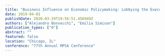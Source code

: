 ```yaml
---
title: "Business Influence on Economic Policymaking: Lobbying the Executive and the Legislature for Economic Policy in Argentina's Last Dictatorship"
date: 2019-04-01
publishDate: 2020-03-29T19:56:51.456949Z
authors: ["Alejandro Bonvecchi", "Emilia Simison"]
publication_types: ["0"]
abstract: ""
featured: false
location: "Chicago, IL"
conference: "77th Annual MPSA Conference"
---
```


